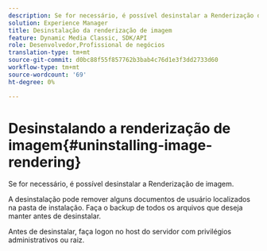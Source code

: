 ```yaml
---
description: Se for necessário, é possível desinstalar a Renderização de imagem.
solution: Experience Manager
title: Desinstalação da renderização de imagem
feature: Dynamic Media Classic, SDK/API
role: Desenvolvedor,Profissional de negócios
translation-type: tm+mt
source-git-commit: d0bc88f55f857762b3bab4c76d1e3f3dd2733d60
workflow-type: tm+mt
source-wordcount: '69'
ht-degree: 0%

---
```



# Desinstalando a renderização de imagem{#uninstalling-image-rendering}

Se for necessário, é possível desinstalar a Renderização de imagem.

A desinstalação pode remover alguns documentos de usuário localizados na pasta de instalação. Faça o backup de todos os arquivos que deseja manter antes de desinstalar.

Antes de desinstalar, faça logon no host do servidor com privilégios administrativos ou raiz.
